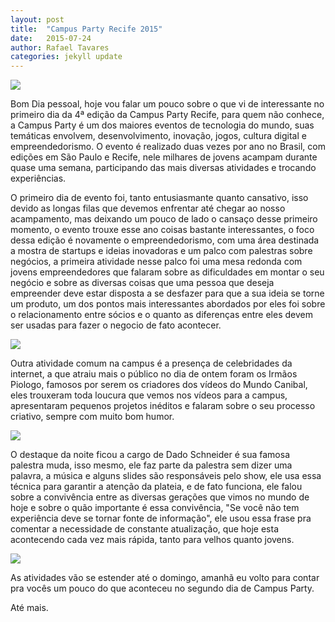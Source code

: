 ```yaml
---
layout: post
title:  "Campus Party Recife 2015"
date:   2015-07-24 
author: Rafael Tavares
categories: jekyll update
---
```

![](https://raw.githubusercontent.com/recursivejr/recursivejr.github.io/master/images/posts/img0campus.jpg)

Bom Dia pessoal, hoje vou falar um pouco sobre o que vi de interessante no primeiro dia da 4ª edição da Campus Party Recife, para quem não conhece, a Campus Party é um dos maiores eventos de tecnologia do mundo, suas temáticas envolvem, desenvolvimento, inovação, jogos, cultura digital e empreendedorismo. O evento é realizado duas vezes por ano no Brasil, com edições em São Paulo e Recife, nele milhares de jovens acampam durante quase uma semana, participando das mais diversas atividades e trocando experiências. 

O primeiro dia de evento foi, tanto entusiasmante quanto cansativo, isso devido as longas filas que devemos enfrentar até chegar ao nosso acampamento, mas deixando um pouco de lado o cansaço desse primeiro momento, o evento trouxe esse ano coisas bastante interessantes, o foco dessa edição é novamente o empreendedorismo, com uma área destinada a mostra de startups e ideias inovadoras e um palco com palestras sobre negócios, a primeira atividade nesse palco foi uma mesa redonda com jovens empreendedores que falaram sobre as dificuldades em montar o seu negócio e sobre as diversas coisas que uma pessoa que deseja empreender deve estar disposta a se desfazer para que a sua ideia se torne um produto, um dos pontos mais interessantes abordados por eles foi sobre o relacionamento entre sócios e o quanto as diferenças entre eles devem ser usadas para fazer o negocio de fato acontecer.

![](https://raw.githubusercontent.com/recursivejr/recursivejr.github.io/master/images/posts/img1campus.JPG)


Outra atividade comum na campus é a presença de celebridades da internet, a que atraiu mais o público no dia de ontem foram os Irmãos Piologo, famosos por serem os criadores dos vídeos do Mundo Canibal, eles trouxeram toda loucura que vemos nos vídeos para a campus, apresentaram pequenos projetos inéditos e falaram sobre o seu processo criativo, sempre com muito bom humor. 

![](https://raw.githubusercontent.com/recursivejr/recursivejr.github.io/master/images/posts/img2campus.JPG)

O destaque da noite ficou a cargo de Dado Schneider é sua famosa palestra muda, isso mesmo, ele faz parte da palestra sem dizer uma palavra, a música e alguns slides são responsáveis pelo show, ele usa essa técnica para garantir a atenção da plateia, e de fato funciona, ele falou sobre a convivência entre as diversas gerações que vimos no mundo de hoje e sobre o quão importante é essa convivência, "Se você não tem experiência deve se tornar fonte de informação", ele usou essa frase pra comentar a necessidade de constante atualização, que hoje esta acontecendo cada vez mais rápida, tanto para velhos quanto jovens. 

![](https://raw.githubusercontent.com/recursivejr/recursivejr.github.io/master/images/posts/img3campus.JPG)

As atividades vão se estender até o domingo, amanhã eu volto para contar pra vocês um pouco do que aconteceu no segundo dia de Campus Party.

Até mais.    